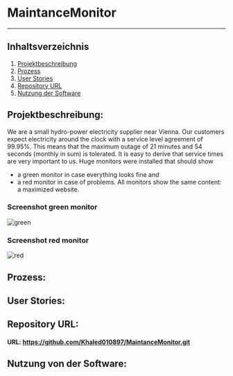 # MaintanceMonitor
***
## Inhaltsverzeichnis
1. [Projektbeschreibung](#Projektbeschreibung)
2. [Prozess](#Prozess)
3. [User Stories](#UserStories)
4. [Repository URL](#RepositoryURL)
5. [Nutzung der Software](#NutzungDerSoftware)

## Projektbeschreibung:
We are a small hydro-power electricity supplier near Vienna. Our customers expect electricity 
around the clock with a service level agreement of 99.95%. This means that the maximum 
outage of 21 minutes and 54 seconds (monthly in sum) is tolerated. It is easy to derive that 
service times are very important to us. Huge monitors were installed that should show

* a green monitor in case everything looks fine and
* a red monitor in case of problems.
All monitors show the same content: a maximized website.

### Screenshot green monitor
![green](https://user-images.githubusercontent.com/31740404/203803493-00285254-dcb4-4ff8-94a2-b30f4815d814.png)

### Screenshot red monitor
![red](https://user-images.githubusercontent.com/31740404/203803825-5e5f032c-d194-4bc4-bf49-15ad300a6e6c.png)


## Prozess:


## User Stories:


## Repository URL:

#### URL: https://github.com/Khaled010897/MaintanceMonitor.git


## Nutzung von der Software:


